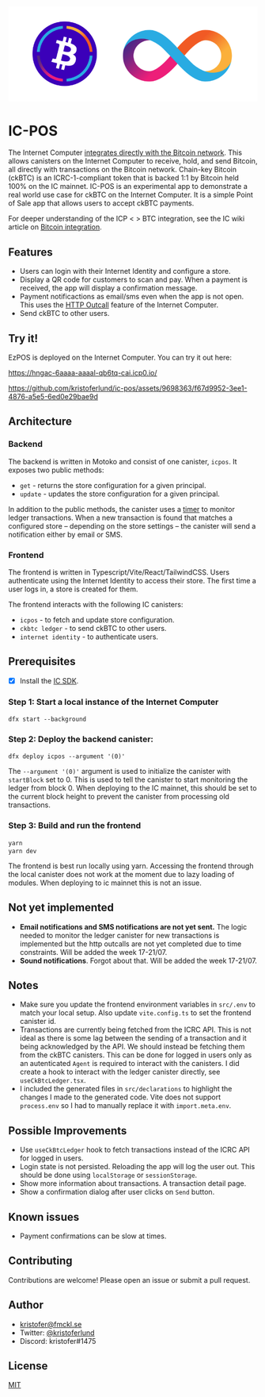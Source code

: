 ![](./media/header.png)

# IC-POS

The Internet Computer [integrates directly with the Bitcoin network](https://internetcomputer.org/docs/current/developer-docs/integrations/bitcoin/). This allows canisters on the Internet Computer to receive, hold, and send Bitcoin, all directly with transactions on the Bitcoin network. Chain-key Bitcoin (ckBTC) is an ICRC-1-compliant token that is backed 1:1 by Bitcoin held 100% on the IC mainnet. IC-POS is an experimental app to demonstrate a real world use case for ckBTC on the Internet Computer. It is a simple Point of Sale app that allows users to accept ckBTC payments.

For deeper understanding of the ICP < > BTC integration, see the IC wiki article on [Bitcoin integration](https://wiki.internetcomputer.org/wiki/Bitcoin_Integration).

## Features

- Users can login with their Internet Identity and configure a store.
- Display a QR code for customers to scan and pay. When a payment is received, the app will display a confirmation message.
- Payment notificactions as email/sms even when the app is not open. This uses the [HTTP Outcall](https://internetcomputer.org/docs/current/developer-docs/integrations/https-outcalls/) feature of the Internet Computer.
- Send ckBTC to other users.

## Try it!

EzPOS is deployed on the Internet Computer. You can try it out here:

https://hngac-6aaaa-aaaal-qb6tq-cai.icp0.io/

https://github.com/kristoferlund/ic-pos/assets/9698363/f67d9952-3ee1-4876-a5e5-6ed0e29bae9d

## Architecture

### Backend

The backend is written in Motoko and consist of one canister, `icpos`. It exposes two public methods:

- `get` - returns the store configuration for a given principal.
- `update` - updates the store configuration for a given principal.

In addition to the public methods, the canister uses a [timer](https://internetcomputer.org/docs/current/motoko/main/timers/) to monitor ledger transactions. When a new transaction is found that matches a configured store – depending on the store settings – the canister will send a notification either by email or SMS.

### Frontend

The frontend is written in Typescript/Vite/React/TailwindCSS. Users authenticate using the Internet Identity to access their store. The first time a user logs in, a store is created for them.

The frontend interacts with the following IC canisters:

- `icpos` - to fetch and update store configuration.
- `ckbtc ledger` - to send ckBTC to other users.
- `internet identity` - to authenticate users.

## Prerequisites

- [x] Install the [IC SDK](https://internetcomputer.org/docs/current/developer-docs/setup/install/index.mdx).

### Step 1: Start a local instance of the Internet Computer

```
dfx start --background
```

### Step 2: Deploy the backend canister:

```
dfx deploy icpos --argument '(0)'
```

The `--argument '(0)'` argument is used to initialize the canister with `startBlock` set to 0. This is used to tell the canister to start monitoring the ledger from block 0. When deploying to the IC mainnet, this should be set to the current block height to prevent the canister from processing old transactions.

### Step 3: Build and run the frontend

```
yarn
yarn dev
```

The frontend is best run locally using yarn. Accessing the frontend through the local canister does not work at the moment due to lazy loading of modules. When deploying to ic mainnet this is not an issue.

## Not yet implemented

- **Email notifications and SMS notifications are not yet sent.** The logic needed to monitor the ledger canister for new transactions is implemented but the http outcalls are not yet completed due to time constraints. Will be added the week 17-21/07.
- **Sound notifications**. Forgot about that. Will be added the week 17-21/07.

## Notes

- Make sure you update the frontend environment variables in `src/.env` to match your local setup. Also update `vite.config.ts` to set the frontend canister id.
- Transactions are currently being fetched from the ICRC API. This is not ideal as there is some lag between the sending of a transaction and it being acknowledged by the API. We should instead be fetching them from the ckBTC canisters. This can be done for logged in users only as an autenticated `Agent` is required to interact with the canisters. I did create a hook to interact with the ledger canister directly, see `useCkBtcLedger.tsx`.
- I included the generated files in `src/declarations` to highlight the changes I made to the generated code. Vite does not support `process.env` so I had to manually replace it with `import.meta.env`.

## Possible Improvements

- Use `useCkBtcLedger` hook to fetch transactions instead of the ICRC API for logged in users.
- Login state is not persisted. Reloading the app will log the user out. This should be done using `localStorage` or `sessionStorage`.
- Show more information about transactions. A transaction detail page.
- Show a confirmation dialog after user clicks on `Send` button.

## Known issues

- Payment confirmations can be slow at times.

## Contributing

Contributions are welcome! Please open an issue or submit a pull request.

## Author

- [kristofer@fmckl.se](mailto:kristofer@fmckl.se)
- Twitter: [@kristoferlund](https://twitter.com/kristoferlund)
- Discord: kristofer#1475

## License

[MIT](LICENSE)
